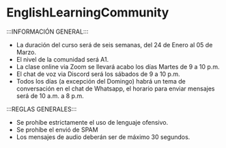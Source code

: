 # EnglishLearningCommunity

:::INFORMACIÓN GENERAL:::
- La duración del curso será de seis semanas, del 24 de Enero al 05 de Marzo.
- El nivel de la comunidad será A1.
- La clase online via Zoom se llevará acabo los días Martes de 9 a 10 p.m.
- El chat de voz via Discord será los sábados de 9 a 10 p.m.
- Todos los días (a excepción del Domingo) habrá un tema de conversación en el chat de Whatsapp, el horario para enviar mensajes será de 10 a.m. a 8 p.m.
 
:::REGLAS GENERALES:::
- Se prohíbe estrictamente el uso de lenguaje ofensivo.
- Se prohíbe el envió de SPAM
- Los mensajes de audio deberán ser de máximo 30 segundos.
